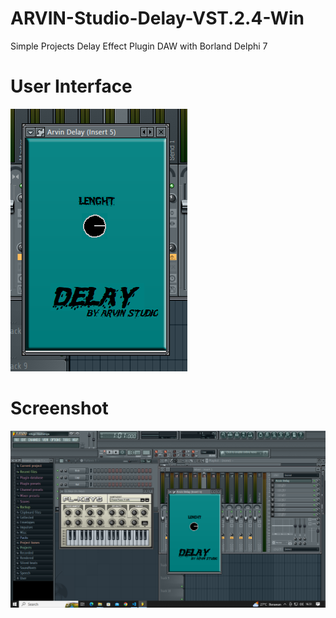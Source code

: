 # ARVIN-Studio-Delay-VST.2.4-Win
Simple Projects Delay Effect Plugin DAW with Borland Delphi 7
# User Interface
<img src="ARVIN-Studio-Delay-VST-Win.png"></img>
# Screenshot 
<img src="screenshot.png"></img>
